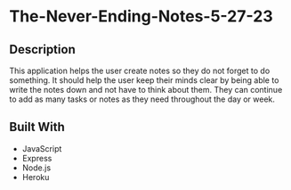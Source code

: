 # The-Never-Ending-Notes-5-27-23
## Description
This application helps the user create notes so they do not forget to do something. It should help the user keep their minds clear by being able to write the notes down and not have to think about them. They can continue to add as many tasks or notes as they need throughout the day or week.
## Built With

- JavaScript
- Express
- Node.js
- Heroku
